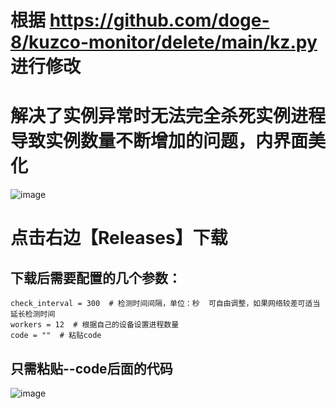 
# 根据 https://github.com/doge-8/kuzco-monitor/delete/main/kz.py 进行修改

# 解决了实例异常时无法完全杀死实例进程导致实例数量不断增加的问题，内界面美化


![image](https://github.com/user-attachments/assets/3326c406-1219-4322-8e1e-1eda649c6b88)


# 点击右边【Releases】下载

## 下载后需要配置的几个参数：
```
check_interval = 300  # 检测时间间隔，单位：秒  可自由调整，如果网络较差可适当延长检测时间
workers = 12  # 根据自己的设备设置进程数量
code = ""  # 粘贴code
```
## 只需粘贴--code后面的代码

![image](https://github.com/user-attachments/assets/caf636bd-7315-4f7f-b529-47b6a06dd342)
